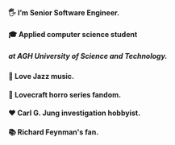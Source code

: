 #### 🖐 I’m Senior Software Engineer.
#### 🎓 Applied computer science student
##### at AGH University of Science and Technology.

#### 🎷 Love Jazz music.
#### 🐙 Lovecraft horro series fandom.
#### ❤️ Carl G. Jung investigation hobbyist.
#### 📚 Richard Feynman's fan.
